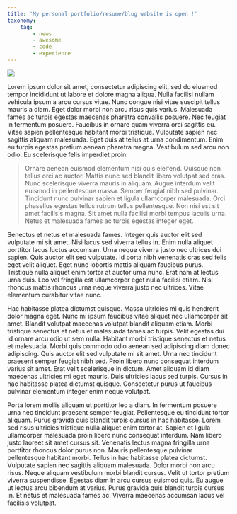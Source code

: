 ```yaml
---
title: 'My personal portfolio/resume/blog website is open !'
taxonomy:
    tag:
        - news
        - awesome
        - code
        - experience
---
```


<img src="http://1.bp.blogspot.com/-ov6ExuX15vY/T4RyJlN_gNI/AAAAAAAAAOU/7rvrEsbIvvI/s1600/futurama-01.jpg" class="responsive-img">

Lorem ipsum dolor sit amet, consectetur adipiscing elit, sed do eiusmod tempor incididunt ut labore et dolore magna aliqua. Nulla facilisi nullam vehicula ipsum a arcu cursus vitae. Nunc congue nisi vitae suscipit tellus mauris a diam. Eget dolor morbi non arcu risus quis varius. Malesuada fames ac turpis egestas maecenas pharetra convallis posuere. Nec feugiat in fermentum posuere. Faucibus in ornare quam viverra orci sagittis eu. Vitae sapien pellentesque habitant morbi tristique. Vulputate sapien nec sagittis aliquam malesuada. Eget duis at tellus at urna condimentum. Enim eu turpis egestas pretium aenean pharetra magna. Vestibulum sed arcu non odio. Eu scelerisque felis imperdiet proin.

> Ornare aenean euismod elementum nisi quis eleifend. Quisque non tellus orci ac auctor. Mattis nunc sed blandit libero volutpat sed cras. Nunc scelerisque viverra mauris in aliquam. Augue interdum velit euismod in pellentesque massa. Semper feugiat nibh sed pulvinar. Tincidunt nunc pulvinar sapien et ligula ullamcorper malesuada. Orci phasellus egestas tellus rutrum tellus pellentesque. Non nisi est sit amet facilisis magna. Sit amet nulla facilisi morbi tempus iaculis urna. Netus et malesuada fames ac turpis egestas integer eget.

Senectus et netus et malesuada fames. Integer quis auctor elit sed vulputate mi sit amet. Nisi lacus sed viverra tellus in. Enim nulla aliquet porttitor lacus luctus accumsan. Urna neque viverra justo nec ultrices dui sapien. Quis auctor elit sed vulputate. Id porta nibh venenatis cras sed felis eget velit aliquet. Eget nunc lobortis mattis aliquam faucibus purus. Tristique nulla aliquet enim tortor at auctor urna nunc. Erat nam at lectus urna duis. Leo vel fringilla est ullamcorper eget nulla facilisi etiam. Nisl rhoncus mattis rhoncus urna neque viverra justo nec ultrices. Vitae elementum curabitur vitae nunc.

Hac habitasse platea dictumst quisque. Massa ultricies mi quis hendrerit dolor magna eget. Nunc mi ipsum faucibus vitae aliquet nec ullamcorper sit amet. Blandit volutpat maecenas volutpat blandit aliquam etiam. Morbi tristique senectus et netus et malesuada fames ac turpis. Velit egestas dui id ornare arcu odio ut sem nulla. Habitant morbi tristique senectus et netus et malesuada. Morbi quis commodo odio aenean sed adipiscing diam donec adipiscing. Quis auctor elit sed vulputate mi sit amet. Urna nec tincidunt praesent semper feugiat nibh sed. Proin libero nunc consequat interdum varius sit amet. Erat velit scelerisque in dictum. Amet aliquam id diam maecenas ultricies mi eget mauris. Duis ultricies lacus sed turpis. Cursus in hac habitasse platea dictumst quisque. Consectetur purus ut faucibus pulvinar elementum integer enim neque volutpat.

Porta lorem mollis aliquam ut porttitor leo a diam. In fermentum posuere urna nec tincidunt praesent semper feugiat. Pellentesque eu tincidunt tortor aliquam. Purus gravida quis blandit turpis cursus in hac habitasse. Lorem sed risus ultricies tristique nulla aliquet enim tortor at. Sapien et ligula ullamcorper malesuada proin libero nunc consequat interdum. Nam libero justo laoreet sit amet cursus sit. Venenatis lectus magna fringilla urna porttitor rhoncus dolor purus non. Mauris pellentesque pulvinar pellentesque habitant morbi. Tellus in hac habitasse platea dictumst. Vulputate sapien nec sagittis aliquam malesuada. Dolor morbi non arcu risus. Neque aliquam vestibulum morbi blandit cursus. Velit ut tortor pretium viverra suspendisse. Egestas diam in arcu cursus euismod quis. Eu augue ut lectus arcu bibendum at varius. Purus gravida quis blandit turpis cursus in. Et netus et malesuada fames ac. Viverra maecenas accumsan lacus vel facilisis volutpat.